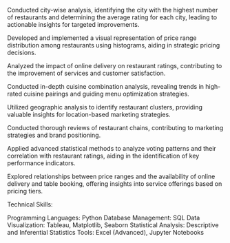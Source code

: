 Conducted city-wise analysis, identifying the city with the highest number of restaurants and determining the average rating for each city, leading to actionable insights for targeted improvements.

Developed and implemented a visual representation of price range distribution among restaurants using histograms, aiding in strategic pricing decisions.

Analyzed the impact of online delivery on restaurant ratings, contributing to the improvement of services and customer satisfaction.

Conducted in-depth cuisine combination analysis, revealing trends in high-rated cuisine pairings and guiding menu optimization strategies.

Utilized geographic analysis to identify restaurant clusters, providing valuable insights for location-based marketing strategies.

Conducted thorough reviews of restaurant chains, contributing to marketing strategies and brand positioning.

Applied advanced statistical methods to analyze voting patterns and their correlation with restaurant ratings, aiding in the identification of key performance indicators.

Explored relationships between price ranges and the availability of online delivery and table booking, offering insights into service offerings based on pricing tiers.

Technical Skills:

Programming Languages: Python
Database Management: SQL
Data Visualization: Tableau, Matplotlib, Seaborn
Statistical Analysis: Descriptive and Inferential Statistics
Tools: Excel (Advanced), Jupyter Notebooks

